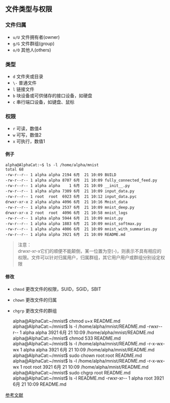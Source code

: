 ## 文件类型与权限
### 文件归属
* `u/U` 文件拥有者(owner)
* `g/G` 文件群组(group)
* `o/O` 其他人(others)

### 类型
* `d` 文件夹或目录
* `\-` 普通文件
* `l` 链接文件
* `b` 块设备或可供储存的接口设备，如硬盘
* `c` 串行端口设备，如键盘、鼠标

### 权限
* `r` 可读，数值4
* `w` 可写，数值2
* `x` 可执行，数值1

#### 例子
    alpha@AlphaCat:~$ ls -l /home/alpha/mnist
    total 68
    -rw-r--r-- 1 alpha alpha 2194 6月  21 10:09 BUILD
    -rw-r--r-- 1 alpha alpha 8707 6月  21 10:09 fully_connected_feed.py
    -rw-r--r-- 1 alpha alpha    1 6月  21 10:09 __init__.py
    -rw-r--r-- 1 alpha alpha 7309 6月  21 10:09 input_data.py
    -rw-r--r-- 1 root  root  6923 6月  21 10:12 input_data.pyc
    drwxr-xr-x 2 alpha alpha 4096 6月  21 10:16 Mnist_data
    -rw-r--r-- 1 alpha alpha 2537 6月  21 10:09 mnist_deep.py
    drwxr-xr-x 2 root  root  4096 6月  21 10:58 mnist_logs
    -rw-r--r-- 1 alpha alpha 5944 6月  21 10:09 mnist.py
    -rw-r--r-- 1 alpha alpha 1883 6月  21 10:09 mnist_softmax.py
    -rw-r--r-- 1 alpha alpha 4006 6月  21 10:09 mnist_with_summaries.py
    -rw-r--r-- 1 alpha alpha 3921 6月  21 10:09 README.md
> 注意：  
> drwxr-xr-x它们的顺便不能颠倒，某一位置为空(-)，则表示不具有相应的权限。文件可以针对归属用户，归属群组，其它用户用户或群组分别设定权限

#### 修改
* `chmod` 更改文件的权限，SUID，SGID，SBIT
* `chown` 更改文件的归属
* `chgrp` 更改文件的群组


    alpha@AlphaCat:~/mnist$ chmod u+x README.md
    alpha@AlphaCat:~/mnist$ ls -l /home/alpha/mnist/README.md
    -rwxr--r-- 1 alpha alpha 3921 6月  21 10:09 /home/alpha/mnist/README.md
    alpha@AlphaCat:~/mnist$ chmod 533 README.md
    alpha@AlphaCat:~/mnist$ ls -l /home/alpha/mnist/README.md
    -r-x-wx-wx 1 alpha alpha 3921 6月  21 10:09 /home/alpha/mnist/README.md
    alpha@AlphaCat:~/mnist$ sudo chown root:root README.md
    alpha@AlphaCat:~/mnist$ ls -l /home/alpha/mnist/README.md
    -r-x-wx-wx 1 root root 3921 6月  21 10:09 /home/alpha/mnist/README.md
    alpha@AlphaCat:~/mnist$ sudo chgrp root README.md
    alpha@AlphaCat:~/mnist$ ls -l README.md
    -rwxr-xr-- 1 alpha root 3921 6月  21 10:09 README.md

[参考文献](http://www.cnblogs.com/dutlei/archive/2012/11/20/2778327.html "Ubuntu完全教程，让你成为Ubuntu高手！")
